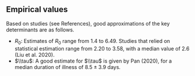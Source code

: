 ## Empirical values

Based on studies (see References), good approximations of the key
determinants are as follows.

* $R_0$: Estimates of $R_0$ range from 1.4 to 6.49. Studies that relied on statistical estimation range from 2.20 to 3.58, with a median value of 2.6 (Liu et al. 2020).
* $\\tau$: A good estimate for $\\tau$ is given by Pan (2020), for a median duration of illness of $8.5 \pm 3.9$ days.
